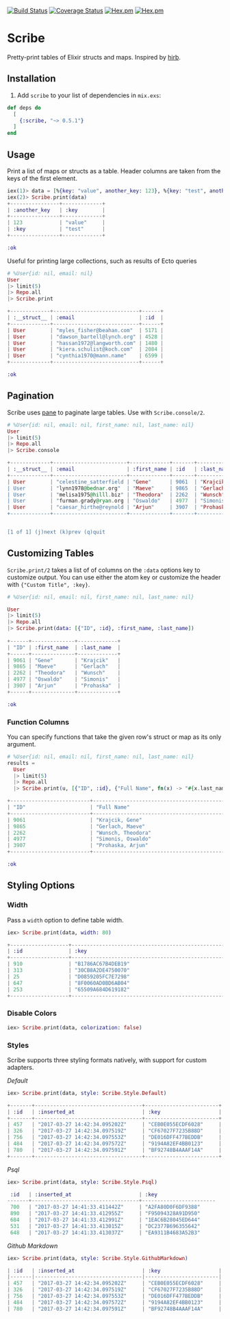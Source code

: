 [![Build Status](https://travis-ci.org/codedge-llc/scribe.svg?branch=master)](https://travis-ci.org/codedge-llc/scribe)
[![Coverage Status](https://coveralls.io/repos/github/codedge-llc/scribe/badge.svg?branch=master)](https://coveralls.io/github/codedge-llc/scribe?branch=master)
[![Hex.pm](http://img.shields.io/hexpm/v/scribe.svg)](https://hex.pm/packages/scribe)
[![Hex.pm](http://img.shields.io/hexpm/dt/scribe.svg)](https://hex.pm/packages/scribe)
# Scribe

Pretty-print tables of Elixir structs and maps. Inspired by [hirb](https://github.com/cldwalker/hirb).

## Installation

  1. Add `scribe` to your list of dependencies in `mix.exs`:

  ```elixir
  def deps do
    [
      {:scribe, "~> 0.5.1"}
    ]
  end
  ```

## Usage

Print a list of maps or structs as a table. Header columns are taken from the keys of the first element.
```elixir
iex(1)> data = [%{key: "value", another_key: 123}, %{key: "test", another_key: :key}]
iex(2)> Scribe.print(data)
+----------------+-------------+
| :another_key   | :key        |
+----------------+-------------+
| 123            | "value"     |
| :key           | "test"      |
+----------------+-------------+

:ok
```

Useful for printing large collections, such as results of Ecto queries
```elixir
# %User{id: nil, email: nil}
User
|> limit(5)
|> Repo.all
|> Scribe.print

+-------------+----------------------------+------+
| :__struct__ | :email                     | :id  |
+-------------+----------------------------+------+
| User        | "myles_fisher@beahan.com"  | 5171 |
| User        | "dawson_bartell@lynch.org" | 4528 |
| User        | "hassan1972@langworth.com" | 1480 |
| User        | "kiera.schulist@koch.com"  | 2084 |
| User        | "cynthia1970@mann.name"    | 6599 |
+-------------+----------------------------+------+

:ok
```

## Pagination

Scribe uses [pane](https://github.com/codedge-llc/pane) to paginate large tables.
Use with `Scribe.console/2`.

```elixir
# %User{id: nil, email: nil, first_name: nil, last_name: nil}
User
|> limit(5)
|> Repo.all
|> Scribe.console

+-------------+------------------------+-------------+-------+------------+
| :__struct__ | :email                 | :first_name | :id   | :last_name |
+-------------+------------------------+-------------+-------+------------+
| User        | "celestine_satterfield | "Gene"      | 9061  | "Krajcik"  |
| User        | "lynn1978@bednar.org"  | "Maeve"     | 9865  | "Gerlach"  |
| User        | "melisa1975@hilll.biz" | "Theodora"  | 2262  | "Wunsch"   |
| User        | "furman.grady@ryan.org | "Oswaldo"   | 4977  | "Simonis"  |
| User        | "caesar_hirthe@reynold | "Arjun"     | 3907  | "Prohaska" |
+-------------+------------------------+-------------+-------+------------+


[1 of 1] (j)next (k)prev (q)quit
```

## Customizing Tables

`Scribe.print/2` takes a list of of columns on the `:data` options key to
customize output. You can use either the atom key or customize the header
with `{"Custom Title", :key}`.

```elixir
# %User{id: nil, email: nil, first_name: nil, last_name: nil}

User
|> limit(5)
|> Repo.all
|> Scribe.print(data: [{"ID", :id}, :first_name, :last_name])
 
+------+--------------+-------------+
| "ID" | :first_name  | :last_name  |
+------+--------------+-------------+
| 9061 | "Gene"       | "Krajcik"   |
| 9865 | "Maeve"      | "Gerlach"   |
| 2262 | "Theodora"   | "Wunsch"    |
| 4977 | "Oswaldo"    | "Simonis"   |
| 3907 | "Arjun"      | "Prohaska"  |
+------+--------------+-------------+

:ok
```

### Function Columns

You can specify functions that take the given row's struct or map as its only argument.
```elixir
# %User{id: nil, email: nil, first_name: nil, last_name: nil}
results =
  User
  |> limit(5)
  |> Repo.all
  |> Scribe.print(u, [{"ID", :id}, {"Full Name", fn(x) -> "#{x.last_name}, #{x.first_name}" end}])

+--------------------------+----------------------------------------------+
| "ID"                     | "Full Name"                                  |
+--------------------------+----------------------------------------------+
| 9061                     | "Krajcik, Gene"                              |
| 9865                     | "Gerlach, Maeve"                             |
| 2262                     | "Wunsch, Theodora"                           |
| 4977                     | "Simonis, Oswaldo"                           |
| 3907                     | "Prohaska, Arjun"                            |
+--------------------------+----------------------------------------------+

:ok
```

## Styling Options

### Width

Pass a `width` option to define table width.
```elixir
iex> Scribe.print(data, width: 80)

+-------------------+-----------------------------------------------------+
| :id               | :key                                                |
+-------------------+-----------------------------------------------------+
| 910               | "B1786AC67B4DEB19"                                  |
| 313               | "30CB8A2DE4750070"                                  |
| 25                | "D0859205FC7E7298"                                  |
| 647               | "8F0060AD0BD6AB04"                                  |
| 253               | "65509A684D619182"                                  |
+-------------------+-----------------------------------------------------+
```

### Disable Colors
```elixir
iex> Scribe.print(data, colorization: false)
```

### Styles

Scribe supports three styling formats natively, with support for custom adapters.

*Default*

```elixir
iex> Scribe.print(data, style: Scribe.Style.Default)

+-------+-----------------------------------+------------------------+
| :id   | :inserted_at                      | :key                   |
+-------+-----------------------------------+------------------------+
| 457   | "2017-03-27 14:42:34.095202Z"     | "CEB0E055ECDF6028"     |
| 326   | "2017-03-27 14:42:34.097519Z"     | "CF67027F7235B88D"     |
| 756   | "2017-03-27 14:42:34.097553Z"     | "DE016DFF477BEDDB"     |
| 484   | "2017-03-27 14:42:34.097572Z"     | "9194A82EF4BB0123"     |
| 780   | "2017-03-27 14:42:34.097591Z"     | "BF92748B4AAAF14A"     |
+-------+-----------------------------------+------------------------+
```

*Psql*

```elixir
iex> Scribe.print(data, style: Scribe.Style.Psql)

 :id   | :inserted_at                      | :key
-------+-----------------------------------+------------------------
 700   | "2017-03-27 14:41:33.411442Z"     | "A2FA80D0F6DF9388"
 890   | "2017-03-27 14:41:33.412955Z"     | "F95094328A91D950"
 684   | "2017-03-27 14:41:33.412991Z"     | "1EAC6B28045ED644"
 531   | "2017-03-27 14:41:33.413015Z"     | "DC2377B696355642"
 648   | "2017-03-27 14:41:33.413037Z"     | "EA9311B4683A52B3"
```

*Github Markdown*

```elixir
iex> Scribe.print(data, style: Scribe.Style.GithubMarkdown)

| :id   | :inserted_at                      | :key                   |
|-------|-----------------------------------|------------------------|
| 457   | "2017-03-27 14:42:34.095202Z"     | "CEB0E055ECDF6028"     |
| 326   | "2017-03-27 14:42:34.097519Z"     | "CF67027F7235B88D"     |
| 756   | "2017-03-27 14:42:34.097553Z"     | "DE016DFF477BEDDB"     |
| 484   | "2017-03-27 14:42:34.097572Z"     | "9194A82EF4BB0123"     |
| 780   | "2017-03-27 14:42:34.097591Z"     | "BF92748B4AAAF14A"     |
```
